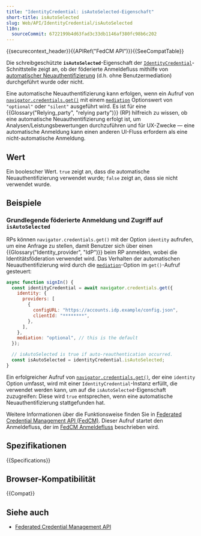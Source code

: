 ```yaml
---
title: "IdentityCredential: isAutoSelected-Eigenschaft"
short-title: isAutoSelected
slug: Web/API/IdentityCredential/isAutoSelected
l10n:
  sourceCommit: 6722199b4d63fad3c33db1146af380fc98b6c202
---
```


{{securecontext_header}}{{APIRef("FedCM API")}}{{SeeCompatTable}}

Die schreibgeschützte **`isAutoSelected`**-Eigenschaft der [`IdentityCredential`](/de/docs/Web/API/IdentityCredential)-Schnittstelle zeigt an, ob der föderierte Anmeldefluss mithilfe von [automatischer Neuauthentifizierung](/de/docs/Web/API/FedCM_API/RP_sign-in#auto-reauthentication) (d.h. ohne Benutzermediation) durchgeführt wurde oder nicht.

Eine automatische Neuauthentifizierung kann erfolgen, wenn ein Aufruf von [`navigator.credentials.get()`](/de/docs/Web/API/CredentialsContainer/get) mit einem [`mediation`](/de/docs/Web/API/CredentialsContainer/get#mediation) Optionswert von `"optional"` oder `"silent"` ausgeführt wird. Es ist für eine {{Glossary("Relying_party", "relying party")}} (RP) hilfreich zu wissen, ob eine automatische Neuauthentifizierung erfolgt ist, um Analysen/Leistungsbewertungen durchzuführen und für UX-Zwecke — eine automatische Anmeldung kann einen anderen UI-Fluss erfordern als eine nicht-automatische Anmeldung.

## Wert

Ein boolescher Wert. `true` zeigt an, dass die automatische Neuauthentifizierung verwendet wurde; `false` zeigt an, dass sie nicht verwendet wurde.

## Beispiele

### Grundlegende föderierte Anmeldung und Zugriff auf `isAutoSelected`

RPs können `navigator.credentials.get()` mit der Option `identity` aufrufen, um eine Anfrage zu stellen, damit Benutzer sich über einen {{Glossary("Identity_provider", "IdP")}} beim RP anmelden, wobei die Identitätsföderation verwendet wird. Das Verhalten der automatischen Neuauthentifizierung wird durch die [`mediation`](/de/docs/Web/API/CredentialsContainer/get#mediation)-Option im `get()`-Aufruf gesteuert:

```js
async function signIn() {
  const identityCredential = await navigator.credentials.get({
    identity: {
      providers: [
        {
          configURL: "https://accounts.idp.example/config.json",
          clientId: "********",
        },
      ],
    },
    mediation: "optional", // this is the default
  });

  // isAutoSelected is true if auto-reauthentication occurred.
  const isAutoSelected = identityCredential.isAutoSelected;
}
```

Ein erfolgreicher Aufruf von [`navigator.credentials.get()`](/de/docs/Web/API/CredentialsContainer/get), der eine `identity` Option umfasst, wird mit einer `IdentityCredential`-Instanz erfüllt, die verwendet werden kann, um auf die `isAutoSelected`-Eigenschaft zuzugreifen: Diese wird `true` entsprechen, wenn eine automatische Neuauthentifizierung stattgefunden hat.

Weitere Informationen über die Funktionsweise finden Sie in [Federated Credential Management API (FedCM)](/de/docs/Web/API/FedCM_API). Dieser Aufruf startet den Anmeldefluss, der im [FedCM Anmeldefluss](/de/docs/Web/API/FedCM_API/RP_sign-in#fedcm_sign-in_flow) beschrieben wird.

## Spezifikationen

{{Specifications}}

## Browser-Kompatibilität

{{Compat}}

## Siehe auch

- [Federated Credential Management API](https://developer.chrome.com/docs/identity/fedcm/overview)
